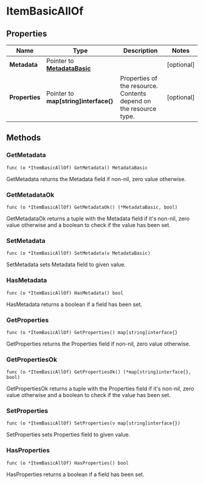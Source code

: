 # ItemBasicAllOf



## Properties

|Name | Type | Description | Notes|
|------------ | ------------- | ------------- | -------------|
|**Metadata** | Pointer to [**MetadataBasic**](MetadataBasic.md) |  | [optional] |
|**Properties** | Pointer to **map[string]interface{}** | Properties of the resource. Contents depend on the resource type. | [optional] |

## Methods


### GetMetadata

`func (o *ItemBasicAllOf) GetMetadata() MetadataBasic`

GetMetadata returns the Metadata field if non-nil, zero value otherwise.

### GetMetadataOk

`func (o *ItemBasicAllOf) GetMetadataOk() (*MetadataBasic, bool)`

GetMetadataOk returns a tuple with the Metadata field if it's non-nil, zero value otherwise
and a boolean to check if the value has been set.

### SetMetadata

`func (o *ItemBasicAllOf) SetMetadata(v MetadataBasic)`

SetMetadata sets Metadata field to given value.

### HasMetadata

`func (o *ItemBasicAllOf) HasMetadata() bool`

HasMetadata returns a boolean if a field has been set.

### GetProperties

`func (o *ItemBasicAllOf) GetProperties() map[string]interface{}`

GetProperties returns the Properties field if non-nil, zero value otherwise.

### GetPropertiesOk

`func (o *ItemBasicAllOf) GetPropertiesOk() (*map[string]interface{}, bool)`

GetPropertiesOk returns a tuple with the Properties field if it's non-nil, zero value otherwise
and a boolean to check if the value has been set.

### SetProperties

`func (o *ItemBasicAllOf) SetProperties(v map[string]interface{})`

SetProperties sets Properties field to given value.

### HasProperties

`func (o *ItemBasicAllOf) HasProperties() bool`

HasProperties returns a boolean if a field has been set.



